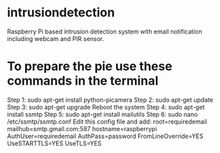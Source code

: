 # intrusiondetection
Raspberry Pi based intrusion detection system with email notification including webcam and PIR sensor. <br>
# To prepare the pie use these commands in the terminal
Step 1: sudo apt-get install python-picamera
Step 2: sudo apt-get update
Step 3: sudo apt-get upgrade
Reboot the system
Step 4: sudo apt-get install ssmtp
Step 5: sudo apt-get install mailutils
Step 6: sudo nano /etc/ssmtp/ssmtp.conf
Edit this config file and add:
  root=requiredemail
  mailhub=smtp.gmail.com:587
  hostname=raspberrypi
  AuthUser=requiredemail
  AuthPass=password
  FromLineOverride=YES
  UseSTARTTLS=YES
  UseTLS=YES
